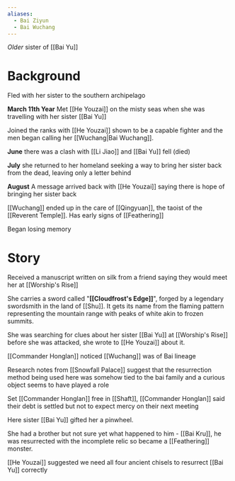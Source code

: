 ```yaml
---
aliases:
  - Bai Ziyun
  - Bai Wuchang
---
```

*Older* sister of [[Bai Yu]]

# Background

Fled with her sister to the southern archipelago

**March 11th Year** Met [[He Youzai]] on the misty seas when she was travelling with her sister [[Bai Yu]]

Joined the ranks with [[He Youzai]] shown to be a capable fighter and the men began calling her [[Wuchang|Bai Wuchang]].

**June** there was a clash with [[Li Jiao]] and [[Bai Yu]] fell (died)

**July** she returned to her homeland seeking a way to bring her sister back from the dead, leaving only a letter behind

**August** A message arrived back with [[He Youzai]] saying there is hope of bringing her sister back

[[Wuchang]] ended up in the care of [[Qingyuan]], the taoist of the [[Reverent Temple]]. Has early signs of [[Feathering]]

Began losing memory

# Story

Received a manuscript written on silk from a friend saying they would meet her at [[Worship's Rise]]

She carries a sword called "**[[Cloudfrost's Edge]]**", forged by a legendary swordsmith in the land of [[Shu]]. It gets its name from the flaming pattern representing the mountain range with peaks of white akin to frozen summits.

She was searching for clues about her sister [[Bai Yu]] at [[Worship's Rise]] before she was attacked, she wrote to [[He Youzai]] about it.


[[Commander Honglan]] noticed [[Wuchang]] was of Bai lineage

Research notes from [[Snowfall Palace]] suggest that the resurrection method being used here was somehow tied to the bai family and a curious object seems to have played a role

Set [[Commander Honglan]] free in [[Shaft]], [[Commander Honglan]] said their debt is settled but not to expect mercy on their next meeting

Here sister [[Bai Yu]] gifted her a pinwheel.

She had a brother but not sure yet what happened to him - [[Bai Kru]], he was resurrected with the incomplete relic so became a [[Feathering]] monster.

[[He Youzai]] suggested we need all four ancient chisels to resurrect [[Bai Yu]] correctly

